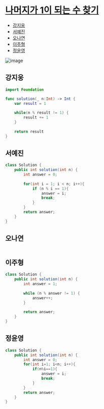 
# [나머지가 1이 되는 수 찾기](https://programmers.co.kr/learn/courses/30/lessons/87389)

- [강지웅](#강지웅)
- [서예진](#서예진)
- [오나연](#오나연)
- [이주형](#이주형)
- [정윤영](#정윤영)

![image](https://user-images.githubusercontent.com/56468120/164585359-6a4507b5-4832-4735-b756-79a0a78a3830.png)

## 강지웅
```swift
import Foundation

func solution(_ n:Int) -> Int {
    var result = 1
    
    while(n % result != 1) {
        result += 1
    }
    
    return result
}
```
## 서예진
```java
class Solution {
    public int solution(int n) {
        int answer = 0;
        
        for(int i = 1; i < n; i++){
            if (n % i == 1){
                answer = i;
                break;
            }
        }
        return answer;
    }
}
```

## 오나연
```java

```

## 이주형
```java
class Solution {
    public int solution(int n) {
        int answer = 1;
        
        while (n % answer != 1) {
            answer++;
        }
        
        return answer;
    }
}
```

## 정윤영
```java
class Solution {
    public int solution(int n) {
        int answer = 0;
        for(int i=1; i<n; i++){
            if(n%i==1){
                answer = i;
                break;
            }
        }
        return answer;
    }
}
```
